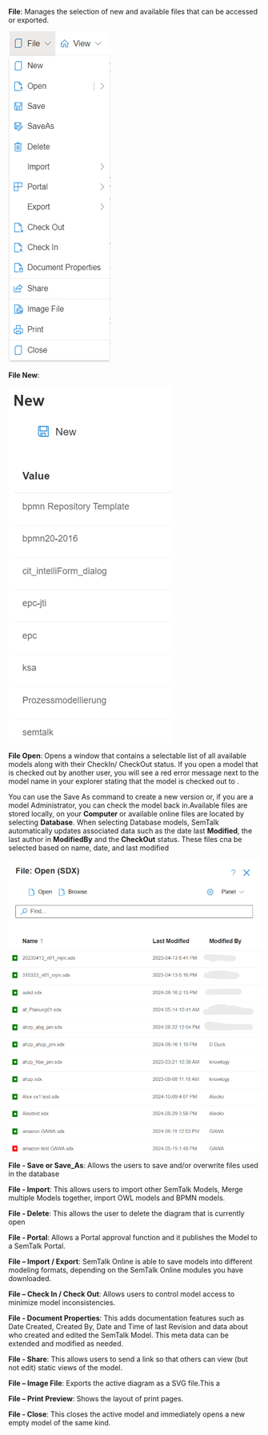 **File**: Manages the selection of new and available files that can be accessed or exported.

![alt text](images/FilePullDownMenu.png)

**File New**:

![alt text](<images/File - New.png>)

**File Open**: Opens a window that contains a selectable list of all available models along with their CheckIn/ CheckOut status. If you open a model that is checked out by another user, you will see a red error message next to the model name in your explorer stating that the model is checked out to <user x>. 

You can use the Save As command to create a new version or, if you are a model Administrator, you can check the model back in.Available files are stored locally, on your **Computer** or available online files are located by selecting **Database**. When selecting Database models, SemTalk automatically updates associated data such as the date last **Modified**, the last author in **ModifiedBy** and the **CheckOut** status. These files cna be selected based on name, date, and last modified

![alt text](<images/FIle Open Menu.png>)

**File - Save or Save_As**: Allows the users to save and/or overwrite files used in the database

**File - Import**: This allows users to import other SemTalk Models, Merge multiple Models together, import OWL models and BPMN models.

**File - Delete**: This allows the user to delete the diagram that is currently open

**File - Portal**: Allows a Portal approval function and it publishes the Model to a SemTalk Portal.

**File – Import / Export**: SemTalk Online is able to save models into different modeling formats, depending on the SemTalk Online modules you have downloaded.

**File – Check In / Check Out**:  Allows users to control model access to minimize model inconsistencies.

**File - Document Properties**: This adds documentation features such as Date Created, Created By, Date and Time of last Revision and data about who created and edited the SemTalk Model. This meta data can be extended and modified as needed.

**File - Share**: This allows users to send a link so that others can view (but not edit) static views of the model. 

**File – Image File**: Exports the active diagram as a SVG file.This a

**File – Print Preview**: Shows the layout of print pages.

**File - Close**: This closes the active model and immediately opens a new empty model of the same kind.





